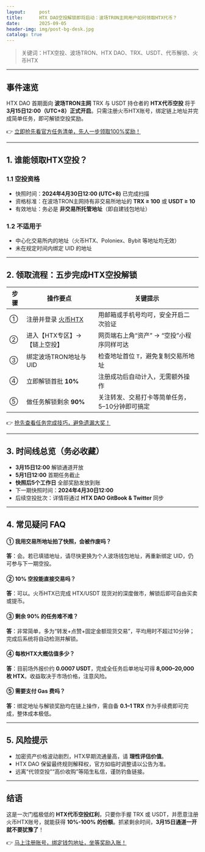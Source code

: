 ```yaml
---
layout:     post
title:      HTX DAO空投解锁即将启动：波场TRON主网用户如何领取HTX代币？
date:       2025-09-05
header-img: img/post-bg-desk.jpg
catalog: true
---
```


> 关键词：HTX空投、波场TRON、HTX DAO、TRX、USDT、代币解锁、火币HTX

---

## 事件速览
HTX DAO 首期面向 **波场TRON主网** TRX 与 USDT 持仓者的 **HTX代币空投** 将于 **3月15日12:00（UTC+8）正式开启**。只需注册火币HTX账号，绑定链上地址并完成简单任务，即可解锁空投奖励。  

👉 [立即抢先看官方任务清单，先人一步领取100%奖励！](https://okxdog.com/)

---

## 1. 谁能领取HTX空投？

### 1.1 空投资格
- 快照时间：**2024年4月30日12:00 (UTC+8)** 已完成扫描  
- 资格标准：在波场TRON主网持有非交易所地址的 **TRX ≥ 100** 或 **USDT ≥ 10**  
- 有效地址：务必是 **非交易所托管地址**（即自建钱包地址）

### 1.2 不适用于
- 中心化交易所内的地址（火币HTX、Poloniex、Bybit 等地址均无效）
- 未在规定时间内绑定 UID 的地址

---

## 2. 领取流程：五步完成HTX空投解锁

| 步骤 | 操作要点 | 关键提示 |
|---|---|---|
| ① | 注册并登录 [火币HTX](https://okxdog.com/) | 用邮箱或手机号均可，安全开启二次验证 |
| ② | 进入【HTX专区】→【链上空投】 | 网页端右上角“资产” → “空投”小程序同样可达 |
| ③ | 绑定波场TRON地址与 UID | 检查地址首位 `T`，避免复制交易所地址 |
| ④ | 立即解锁首批 **10%** | 注册成功后自动计入，无需额外操作 |
| ⑤ | 做任务解锁剩余 **90%** | 关注转发、交易打卡等简单任务，5–10分钟即可搞定 |

👉 [抢先查看任务完成技巧，避免遗漏大奖！](https://okxdog.com/)

---

## 3. 时间线总览（务必收藏）

- **3月15日12:00** 解锁通道开放  
- **5月1日12:00** 首期任务截止  
- **快照后5个工作日** 全部奖励发放到账  
- 下一期快照时间：**2024年4月30日12:00**  
- 后续空投批次：详情将通过 **HTX DAO GitBook & Twitter** 同步

---

## 4. 常见疑问 FAQ

#### ① 我用交易所地址拍了快照，会被作废吗？
**答**：会。若已填错地址，请尽快更换为个人波场钱包地址，再重新绑定 UID，仍可参与下一期空投。

#### ② 10% 空投能直接交易吗？
**答**：可以。火币HTX已完成 HTX/USDT 现货对的深度做市，解锁后即可自由买卖或提币。

#### ③ 剩余 90% 的任务难不难？
**答**：非常简单，多为“转发+点赞+固定金额现货交易”，平均用时不超过10分钟；完成后系统将自动检测并解锁。

#### ④ 每枚HTX大概估值多少？
**答**：目前场外报价约 **0.0007 USDT**，完成全任务后单地址可得 **8,000–20,000 枚 HTX**。收益取决于市场价格，注意风险。

#### ⑤ 需要支付 Gas 费吗？
**答**：绑定地址与解锁奖励均在链上操作，需自备 **0.1–1 TRX** 作为手续费即可完成，整体成本极低。

---

## 5. 风险提示

- 加密资产价格波动剧烈，HTX早期流通量高，请 **理性评估价值**。  
- HTX DAO 保留最终规则解释权，官方如临时调整请以公告为准。  
- 远离“代领空投”“高价收购”等陌生私信，谨防钓鱼链接。  

---

## 结语

这是一次门槛极低的 **HTX代币空投红利**，只要你手握 TRX 或 USDT，并愿意注册火币HTX账号，就能获得 **10%-100% 的份额**。抓紧剩余时间，**3月15日通道一开就不要犹豫了**！

👉 [马上注册账号，绑定钱包地址，坐等奖励入账！](https://okxdog.com/)